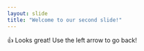 ```yaml
---
layout: slide
title: "Welcome to our second slide!"
---
```

👍 Looks great!
Use the left arrow to go back!
